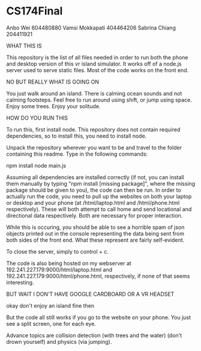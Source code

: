 # CS174Final

Anbo Wei 604480880
Vamsi Mokkapati 404464206
Sabrina Chiang 204411921

WHAT THIS IS

This repository is the list of all files needed in order to run both the phone and desktop version
of this vr island simulator. It works off of a node.js server used to serve static files. Most of
the code works on the front end.

NO BUT REALLY WHAT IS GOING ON

You just walk around an island. There is calming ocean sounds and not calming footsteps. Feel free
to run around using shift, or jump using space. Enjoy some trees. Enjoy your solitude.


HOW DO YOU RUN THIS

To run this, first install node. This repository does not contain required dependencies, so to 
install this, you need to install node.

Unpack the repository wherever you want to be and travel to the folder containing this readme. 
Type in the following commands:

npm install
node main.js

Assuming all dependencies are installed correctly (if not, you can install them manually by
typing "npm install [missing package]", where the missing package should be given to you),
the code can then be run. In order to actually run the code, you need to pull up the websites
on both your laptop or desktop and your phone (at /html/laptop.html and /html/phone.html 
respectively). These will both attempt to call home and send locational and directional data
respectively. Both are necessary for proper interaction. 

While this is occuring, you should be able to see a horrible spam of json objects printed out
in the console representing the data being sent from both sides of the front end. What these represent
are fairly self-evident. 

To close the server, simply to control + c. 


The code is also being hosted on my webserver at 192.241.227.179:9000/html/laptop.html and 
192.241.227.179:9000/html/phone.html, respectively, if none of that seems interesting.

BUT WAIT I DON'T HAVE GOOGLE CARDBOARD OR A VR HEADSET

okay don't enjoy an island fine then 

But the code all still works if you go to the website on your phone.
You just see a split screen, one for each eye. 


Advance topics are collision detection (with trees and the water) (don't drown yourself)
 and physics (via jumping).